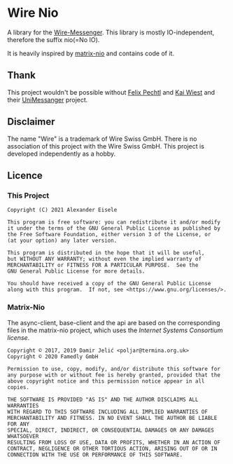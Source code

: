 # Wire Nio

A library for the  [Wire-Messenger](https://wire.com).
This library is mostly IO-independent, therefore the suffix nio(=No IO).

It is heavily inspired by [matrix-nio](https://github.com/poljar/matrix-nio) and contains code of it.

## Thank
This project wouldn't be possible without [Felix Pechtl](https://github.com/Fi0x) and
[Kai Wiest](https://github.com/Gametunes) and their 
[UniMessanger](https://github.com/Fi0x/UniMessenger) project.

## Disclaimer
The name "Wire" is a trademark of Wire Swiss GmbH.
There is no association of this project with the Wire Swiss GmbH.
This project is developed independently as a hobby.

## Licence
### This Project

    Copyright (C) 2021 Alexander Eisele

    This program is free software: you can redistribute it and/or modify
    it under the terms of the GNU General Public License as published by
    the Free Software Foundation, either version 3 of the License, or
    (at your option) any later version.

    This program is distributed in the hope that it will be useful,
    but WITHOUT ANY WARRANTY; without even the implied warranty of
    MERCHANTABILITY or FITNESS FOR A PARTICULAR PURPOSE.  See the
    GNU General Public License for more details.

    You should have received a copy of the GNU General Public License
    along with this program.  If not, see <https://www.gnu.org/licenses/>.

### Matrix-Nio
The async-client, base-client and the api are based on the corresponding files in the matrix-nio project,
which uses the *Internet Systems Consortium license*.

    Copyright © 2017, 2019 Damir Jelić <poljar@termina.org.uk>
    Copyright © 2020 Famedly GmbH
   
    Permission to use, copy, modify, and/or distribute this software for
    any purpose with or without fee is hereby granted, provided that the
    above copyright notice and this permission notice appear in all copies.
   
    THE SOFTWARE IS PROVIDED "AS IS" AND THE AUTHOR DISCLAIMS ALL WARRANTIES
    WITH REGARD TO THIS SOFTWARE INCLUDING ALL IMPLIED WARRANTIES OF
    MERCHANTABILITY AND FITNESS. IN NO EVENT SHALL THE AUTHOR BE LIABLE FOR ANY
    SPECIAL, DIRECT, INDIRECT, OR CONSEQUENTIAL DAMAGES OR ANY DAMAGES WHATSOEVER
    RESULTING FROM LOSS OF USE, DATA OR PROFITS, WHETHER IN AN ACTION OF
    CONTRACT, NEGLIGENCE OR OTHER TORTIOUS ACTION, ARISING OUT OF OR IN
    CONNECTION WITH THE USE OR PERFORMANCE OF THIS SOFTWARE.



